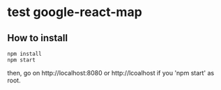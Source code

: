 # test google-react-map

## How to install
```
npm install
npm start
```

then, go on http://localhost:8080
or
http://lcoalhost if you 'npm start' as root.

